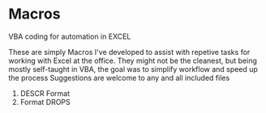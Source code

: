 # Macros
VBA coding for automation in EXCEL

These are simply Macros I've developed to assist with repetive tasks for working with Excel at the office. 
They might not be the cleanest, but being mostly self-taught in VBA, the goal was to simplify workflow and speed up the process
Suggestions are welcome to any and all included files

1. DESCR Format
2. Format DROPS
